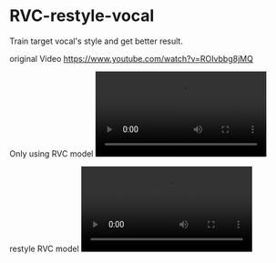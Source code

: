 # RVC-restyle-vocal
Train target vocal's style and get better result.


original Video
https://www.youtube.com/watch?v=ROIvbbg8jMQ

Only using RVC model
![here](https://github.com/Songssh/RVC-restyle-vocal/raw/main/sample/onlyrvc.mp4)

restyle RVC model
![here](https://github.com/Songssh/RVC-restyle-vocal/raw/main/sample/restyle.mp4)
